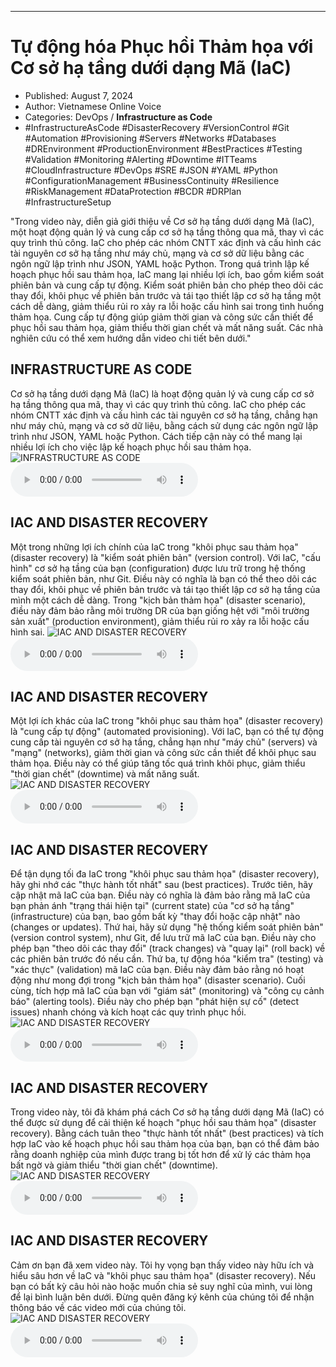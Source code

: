 
---

# Tự động hóa Phục hồi Thảm họa với Cơ sở hạ tầng dưới dạng Mã (IaC)

- Published: August 7, 2024
- Author: Vietnamese Online Voice
- Categories: DevOps / **Infrastructure as Code**
- #InfrastructureAsCode #DisasterRecovery #VersionControl #Git #Automation #Provisioning #Servers #Networks #Databases #DREnvironment #ProductionEnvironment #BestPractices #Testing #Validation #Monitoring #Alerting #Downtime #ITTeams #CloudInfrastructure #DevOps #SRE #JSON #YAML #Python #ConfigurationManagement #BusinessContinuity #Resilience #RiskManagement #DataProtection #BCDR #DRPlan #InfrastructureSetup

"Trong video này, diễn giả giới thiệu về Cơ sở hạ tầng dưới dạng Mã (IaC), một hoạt động quản lý và cung cấp cơ sở hạ tầng thông qua mã, thay vì các quy trình thủ công. IaC cho phép các nhóm CNTT xác định và cấu hình các tài nguyên cơ sở hạ tầng như máy chủ, mạng và cơ sở dữ liệu bằng các ngôn ngữ lập trình như JSON, YAML hoặc Python. Trong quá trình lập kế hoạch phục hồi sau thảm họa, IaC mang lại nhiều lợi ích, bao gồm kiểm soát phiên bản và cung cấp tự động. Kiểm soát phiên bản cho phép theo dõi các thay đổi, khôi phục về phiên bản trước và tái tạo thiết lập cơ sở hạ tầng một cách dễ dàng, giảm thiểu rủi ro xảy ra lỗi hoặc cấu hình sai trong tình huống thảm họa. Cung cấp tự động giúp giảm thời gian và công sức cần thiết để phục hồi sau thảm họa, giảm thiểu thời gian chết và mất năng suất. Các nhà nghiên cứu có thể xem hướng dẫn video chi tiết bên dưới."


## INFRASTRUCTURE AS CODE

Cơ sở hạ tầng dưới dạng Mã (IaC) là hoạt động quản lý và cung cấp cơ sở hạ tầng thông qua mã, thay vì các quy trình thủ công. IaC cho phép các nhóm CNTT xác định và cấu hình các tài nguyên cơ sở hạ tầng, chẳng hạn như máy chủ, mạng và cơ sở dữ liệu, bằng cách sử dụng các ngôn ngữ lập trình như JSON, YAML hoặc Python. Cách tiếp cận này có thể mang lại nhiều lợi ích cho việc lập kế hoạch phục hồi sau thảm họa.
![INFRASTRUCTURE AS CODE](https://http-archiver-apis-production-80.schnworks.com/storage/images/transitions/2024-08-07/transition--39262229097-Montserrat-Medium-7B1FA2.jpg)
<audio controls>
    <source src="https://http-archiver-apis-production-80.schnworks.com/storage/storage/audio/file-16858653396.mp3" type="audio/mpeg">
</audio>



## IAC AND DISASTER RECOVERY

Một trong những lợi ích chính của IaC trong "khôi phục sau thảm họa" (disaster recovery) là "kiểm soát phiên bản" (version control). Với IaC, "cấu hình" cơ sở hạ tầng của bạn (configuration) được lưu trữ trong hệ thống kiểm soát phiên bản, như Git. Điều này có nghĩa là bạn có thể theo dõi các thay đổi, khôi phục về phiên bản trước và tái tạo thiết lập cơ sở hạ tầng của mình một cách dễ dàng. Trong "kịch bản thảm họa" (disaster scenario), điều này đảm bảo rằng môi trường DR của bạn giống hệt với "môi trường sản xuất" (production environment), giảm thiểu rủi ro xảy ra lỗi hoặc cấu hình sai.
![IAC AND DISASTER RECOVERY](https://http-archiver-apis-production-80.schnworks.com/storage/images/transitions/2024-08-07/transition-17286538928-Montserrat-Regular-4A148C.jpg)
<audio controls>
    <source src="https://http-archiver-apis-production-80.schnworks.com/storage/storage/audio/file-13699150835.mp3" type="audio/mpeg">
</audio>



## IAC AND DISASTER RECOVERY

Một lợi ích khác của IaC trong "khôi phục sau thảm họa" (disaster recovery) là "cung cấp tự động" (automated provisioning). Với IaC, bạn có thể tự động cung cấp tài nguyên cơ sở hạ tầng, chẳng hạn như "máy chủ" (servers) và "mạng" (networks), giảm thời gian và công sức cần thiết để khôi phục sau thảm họa. Điều này có thể giúp tăng tốc quá trình khôi phục, giảm thiểu "thời gian chết" (downtime) và mất năng suất.
![IAC AND DISASTER RECOVERY](https://http-archiver-apis-production-80.schnworks.com/storage/images/transitions/2024-08-07/transition-20479246138-Montserrat-SemiBold-673AB7.jpg)
<audio controls>
    <source src="https://http-archiver-apis-production-80.schnworks.com/storage/storage/audio/file-25244861775.mp3" type="audio/mpeg">
</audio>



## IAC AND DISASTER RECOVERY

Để tận dụng tối đa IaC trong "khôi phục sau thảm họa" (disaster recovery), hãy ghi nhớ các "thực hành tốt nhất" sau (best practices). Trước tiên, hãy cập nhật mã IaC của bạn. Điều này có nghĩa là đảm bảo rằng mã IaC của bạn phản ánh "trạng thái hiện tại" (current state) của "cơ sở hạ tầng" (infrastructure) của bạn, bao gồm bất kỳ "thay đổi hoặc cập nhật" nào (changes or updates). Thứ hai, hãy sử dụng "hệ thống kiểm soát phiên bản" (version control system), như Git, để lưu trữ mã IaC của bạn. Điều này cho phép bạn "theo dõi các thay đổi" (track changes) và "quay lại" (roll back) về các phiên bản trước đó nếu cần. Thứ ba, tự động hóa "kiểm tra" (testing) và "xác thực" (validation) mã IaC của bạn. Điều này đảm bảo rằng nó hoạt động như mong đợi trong "kịch bản thảm họa" (disaster scenario). Cuối cùng, tích hợp mã IaC của bạn với "giám sát" (monitoring) và "công cụ cảnh báo" (alerting tools). Điều này cho phép bạn "phát hiện sự cố" (detect issues) nhanh chóng và kích hoạt các quy trình phục hồi.
![IAC AND DISASTER RECOVERY](https://http-archiver-apis-production-80.schnworks.com/storage/images/transitions/2024-08-07/transition--58127878827-Montserrat-Thin-004895.jpg)
<audio controls>
    <source src="https://http-archiver-apis-production-80.schnworks.com/storage/storage/audio/file-29479449230.mp3" type="audio/mpeg">
</audio>



## IAC AND DISASTER RECOVERY

Trong video này, tôi đã khám phá cách Cơ sở hạ tầng dưới dạng Mã (IaC) có thể được sử dụng để cải thiện kế hoạch "phục hồi sau thảm họa" (disaster recovery). Bằng cách tuân theo "thực hành tốt nhất" (best practices) và tích hợp IaC vào kế hoạch phục hồi sau thảm họa của bạn, bạn có thể đảm bảo rằng doanh nghiệp của mình được trang bị tốt hơn để xử lý các thảm họa bất ngờ và giảm thiểu "thời gian chết" (downtime).
![IAC AND DISASTER RECOVERY](https://http-archiver-apis-production-80.schnworks.com/storage/images/transitions/2024-08-07/transition-17613692767-Montserrat-Bold-880E4F.jpg)
<audio controls>
    <source src="https://http-archiver-apis-production-80.schnworks.com/storage/storage/audio/file-13740973868.mp3" type="audio/mpeg">
</audio>



## IAC AND DISASTER RECOVERY

Cảm ơn bạn đã xem video này. Tôi hy vọng bạn thấy video này hữu ích và hiểu sâu hơn về IaC và "khôi phục sau thảm họa" (disaster recovery). Nếu bạn có bất kỳ câu hỏi nào hoặc muốn chia sẻ suy nghĩ của mình, vui lòng để lại bình luận bên dưới. Đừng quên đăng ký kênh của chúng tôi để nhận thông báo về các video mới của chúng tôi.
![IAC AND DISASTER RECOVERY](https://http-archiver-apis-production-80.schnworks.com/storage/images/transitions/2024-08-07/transition--1195454644-Montserrat-Medium-7B1FA2.jpg)
<audio controls>
    <source src="https://http-archiver-apis-production-80.schnworks.com/storage/storage/audio/file-1076109892.mp3" type="audio/mpeg">
</audio>

